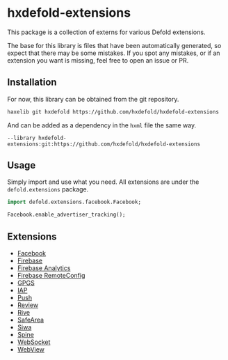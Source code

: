 # hxdefold-extensions

This package is a collection of externs for various Defold extensions.

The base for this library is files that have been automatically generated, so expect that there may be some mistakes.
If you spot any mistakes, or if an extension you want is missing, feel free to open an issue or PR.


## Installation

For now, this library can be obtained from the git repository.

```sh
haxelib git hxdefold https://github.com/hxdefold/hxdefold-extensions
```

And can be added as a dependency in the `hxml` file the same way.

```hxml
--library hxdefold-extensions:git:https://github.com/hxdefold/hxdefold-extensions
```


## Usage

Simply import and use what you need.
All extensions are under the `defold.extensions` package.

```haxe
import defold.extensions.facebook.Facebook;

Facebook.enable_advertiser_tracking();
```


## Extensions

- [Facebook](https://defold.com/extension-facebook/api/)
- [Firebase](https://defold.com/extension-firebase/api/)
- [Firebase Analytics](https://defold.com/extension-firebase-analytics/api/)
- [Firebase RemoteConfig](https://defold.com/extension-firebase-remoteconfig/api/)
- [GPGS](https://defold.com/extension-gpgs/api/)
- [IAP](https://defold.com/extension-iap/api/)
- [Push](https://defold.com/extension-push/api/)
- [Review](https://defold.com/extension-review/api/)
- [Rive](https://defold.com/extension-rive/api/)
- [SafeArea](https://defold.com/extension-safearea/api/)
- [Siwa](https://defold.com/extension-siwa/api/)
- [Spine](https://defold.com/extension-spine/api/)
- [WebSocket](https://defold.com/extension-websocket/api/)
- [WebView](https://defold.com/extension-webview/api/)
